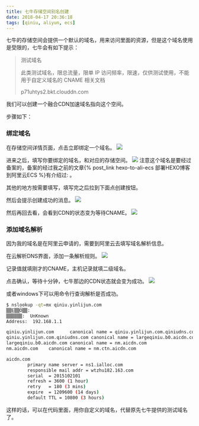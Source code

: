 ```yaml
---
title: 七牛存储空间别名创建
date: 2018-04-17 20:36:18
tags: [qiniu, aliyun, ecs]
---
```


七牛的存储空间会提供一个默认的域名，用来访问里面的资源，但是这个域名使用是受限的，七牛会有如下提示：

>测试域名
>
> 此类测试域名，限总流量，限单 IP 访问频率，限速，仅供测试使用，不能用于自定义域名的 CNAME 相关文档
>
> p71uhtys2.bkt.clouddn.com

我们可以创建一个融合CDN加速域名指向这个空间。

<!--more-->

步骤如下：

### 绑定域名
在存储空间详情页面，点击立即绑定一个域名。
![](https://picabstract-preview-ftn.weiyun.com:8443/ftn_pic_abs_v2/5e9d840cd7942567816fd657772bfdbe28cd8d836eb51e630c0f3d8190e17406cff3244e7b2c7241768836c0ea7bc52f?pictype=scale&from=30113&version=2.0.0.2&uin=474724984&fname=%E5%BE%AE%E4%BF%A1%E6%88%AA%E5%9B%BE_20180417204257.png&size=1024)

进来之后，填写你要绑定的域名，和对应的存储空间。
![](https://picabstract-preview-ftn.weiyun.com:8443/ftn_pic_abs_v2/e17d5d729c824b0da89d182e7cc930735ece4e9ce6db44b5f81b268c715670598e07cf95b1f5ecb22f3e6052bdadd6f5?pictype=scale&from=30113&version=2.0.0.2&uin=474724984&fname=%E5%BE%AE%E4%BF%A1%E6%88%AA%E5%9B%BE_20180417204544.png&size=1024)
注意这个域名是要经过备案的，备案的经过我之前的文章{% post_link hexo-to-ali-ecs 部署HEXO博客到阿里云ECS %}有介绍过: 。

其他的地方按需要填写，填写完之后拉到下面点创建按钮。

然后会提示创建成功的消息。
![](https://picabstract-preview-ftn.weiyun.com:8443/ftn_pic_abs_v2/eaecffc8d117ed56fa2bf60a3e34017b538c25b556529d1f4d154609c76f740b5a6862e98a36b09feeb32e6e1c387ca8?pictype=scale&from=30113&version=2.0.0.2&uin=474724984&fname=%E5%BE%AE%E4%BF%A1%E6%88%AA%E5%9B%BE_20180417204616.png&size=1024)

然后再回去看，会看到CDN的状态变为等待CNAME。
![](https://picabstract-preview-ftn.weiyun.com:8443/ftn_pic_abs_v2/937e05f8155fb32f3193a7ad8ec7e131ba2637c5cebf6a3b6aeb2b2e995c5b461423102874ecb9e3cfe15957f30f20c8?pictype=scale&from=30113&version=2.0.0.2&uin=474724984&fname=%E5%BE%AE%E4%BF%A1%E6%88%AA%E5%9B%BE_20180417205340.png&size=1024)

### 添加域名解析
因为我的域名是在阿里云申请的，需要到阿里云去填写域名解析信息。

在云解析DNS界面，添加一条解析规则。
![](https://picabstract-preview-ftn.weiyun.com:8443/ftn_pic_abs_v2/2a13b25abc02dc6fe2ea0887557e72cf51918e4780c987217f2ece9dbfb83f3a6d2af12eb16e439c6e450601ade40159?pictype=scale&from=30113&version=2.0.0.2&uin=474724984&fname=%E5%BE%AE%E4%BF%A1%E6%88%AA%E5%9B%BE_20180417205140.png&size=1024)

记录值就填刚才的CNAME，主机记录就填二级域名。

点击确认，等待十分钟，七牛那边的CDN状态就会变为成功。
![](https://picabstract-preview-ftn.weiyun.com:8443/ftn_pic_abs_v2/7c7094162ed066f451bfc9d7e12764a95a29ecd5e4b6ad3989008dacbc236df7f7394167c529aaf8b73bf01d326cd219?pictype=scale&from=30113&version=2.0.0.2&uin=474724984&fname=%E5%BE%AE%E4%BF%A1%E6%88%AA%E5%9B%BE_20180417205804.png&size=1024)

或者windows下可以用命令行查询解析是否成功。
```bash
$ nslookup -qt=mx qiniu.yinlijun.com
▒▒Ȩ▒▒Ӧ▒▒:
▒▒▒▒▒▒:  UnKnown
Address:  192.168.1.1

qiniu.yinlijun.com      canonical name = qiniu.yinlijun.com.qiniudns.com
qiniu.yinlijun.com.qiniudns.com canonical name = largeqiniu.b0.aicdn.com
largeqiniu.b0.aicdn.com canonical name = nm.aicdn.com
nm.aicdn.com    canonical name = nm.ctn.aicdn.com

aicdn.com
        primary name server = ns1.ialloc.com
        responsible mail addr = wtzhu182.163.com
        serial  = 2015102101
        refresh = 3600 (1 hour)
        retry   = 180 (3 mins)
        expire  = 1209600 (14 days)
        default TTL = 10800 (3 hours)
```

这样的话，可以在代码里面，用你自定义的域名，代替原先七牛提供的测试域名了。
